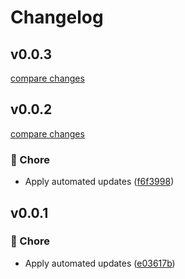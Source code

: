 # Changelog

## v0.0.3

[compare changes](https://github.com/dbugapp/dbug-js/compare/v0.0.2...v0.0.3)

## v0.0.2

[compare changes](https://github.com/dbugapp/dbug-js/compare/v0.0.1...v0.0.2)

### 🏡 Chore

- Apply automated updates ([f6f3998](https://github.com/dbugapp/dbug-js/commit/f6f3998))

## v0.0.1

### 🏡 Chore

- Apply automated updates ([e03617b](https://github.com/dbugapp/dbug-js/commit/e03617b))
